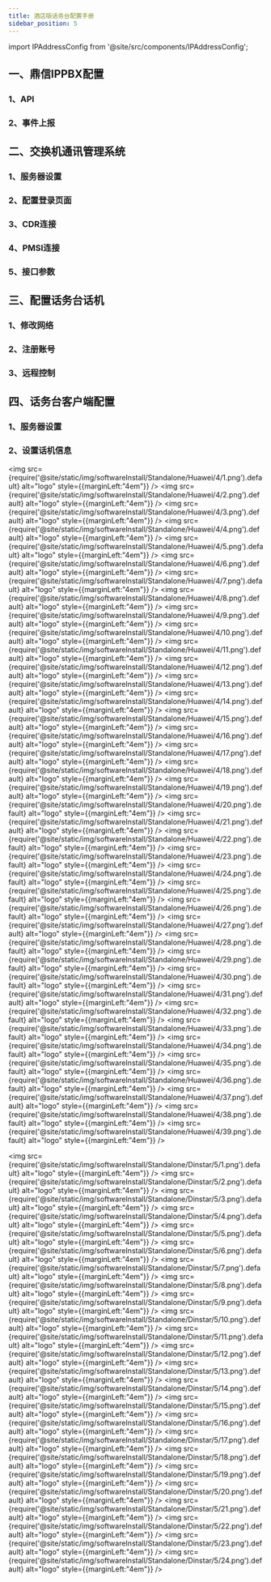 ```yaml
---
title: 酒店版话务台配置手册
sidebar_position: 5
---
```


import IPAddressConfig from '@site/src/components/IPAddressConfig';



## 一、鼎信IPPBX配置
### 1、API
### 2、事件上报



## 二、交换机通讯管理系统
### 1、服务器设置
### 2、配置登录页面
### 3、CDR连接
### 4、PMSI连接
### 5、接口参数


## 三、配置话务台话机
### 1、修改网络
### 2、注册账号
### 3、远程控制


## 四、话务台客户端配置
### 1、服务器设置
### 2、设置话机信息








<img src={require('@site/static/img/softwareInstall/Standalone/Huawei/4/1.png').default} alt="logo" style={{marginLeft:"4em"}} />
<img src={require('@site/static/img/softwareInstall/Standalone/Huawei/4/2.png').default} alt="logo" style={{marginLeft:"4em"}} />
<img src={require('@site/static/img/softwareInstall/Standalone/Huawei/4/3.png').default} alt="logo" style={{marginLeft:"4em"}} />
<img src={require('@site/static/img/softwareInstall/Standalone/Huawei/4/4.png').default} alt="logo" style={{marginLeft:"4em"}} />
<img src={require('@site/static/img/softwareInstall/Standalone/Huawei/4/5.png').default} alt="logo" style={{marginLeft:"4em"}} />
<img src={require('@site/static/img/softwareInstall/Standalone/Huawei/4/6.png').default} alt="logo" style={{marginLeft:"4em"}} />
<img src={require('@site/static/img/softwareInstall/Standalone/Huawei/4/7.png').default} alt="logo" style={{marginLeft:"4em"}} />
<img src={require('@site/static/img/softwareInstall/Standalone/Huawei/4/8.png').default} alt="logo" style={{marginLeft:"4em"}} />
<img src={require('@site/static/img/softwareInstall/Standalone/Huawei/4/9.png').default} alt="logo" style={{marginLeft:"4em"}} />
<img src={require('@site/static/img/softwareInstall/Standalone/Huawei/4/10.png').default} alt="logo" style={{marginLeft:"4em"}} />
<img src={require('@site/static/img/softwareInstall/Standalone/Huawei/4/11.png').default} alt="logo" style={{marginLeft:"4em"}} />
<img src={require('@site/static/img/softwareInstall/Standalone/Huawei/4/12.png').default} alt="logo" style={{marginLeft:"4em"}} />
<img src={require('@site/static/img/softwareInstall/Standalone/Huawei/4/13.png').default} alt="logo" style={{marginLeft:"4em"}} />
<img src={require('@site/static/img/softwareInstall/Standalone/Huawei/4/14.png').default} alt="logo" style={{marginLeft:"4em"}} />
<img src={require('@site/static/img/softwareInstall/Standalone/Huawei/4/15.png').default} alt="logo" style={{marginLeft:"4em"}} />
<img src={require('@site/static/img/softwareInstall/Standalone/Huawei/4/16.png').default} alt="logo" style={{marginLeft:"4em"}} />
<img src={require('@site/static/img/softwareInstall/Standalone/Huawei/4/17.png').default} alt="logo" style={{marginLeft:"4em"}} />
<img src={require('@site/static/img/softwareInstall/Standalone/Huawei/4/18.png').default} alt="logo" style={{marginLeft:"4em"}} />
<img src={require('@site/static/img/softwareInstall/Standalone/Huawei/4/19.png').default} alt="logo" style={{marginLeft:"4em"}} />
<img src={require('@site/static/img/softwareInstall/Standalone/Huawei/4/20.png').default} alt="logo" style={{marginLeft:"4em"}} />
<img src={require('@site/static/img/softwareInstall/Standalone/Huawei/4/21.png').default} alt="logo" style={{marginLeft:"4em"}} />
<img src={require('@site/static/img/softwareInstall/Standalone/Huawei/4/22.png').default} alt="logo" style={{marginLeft:"4em"}} />
<img src={require('@site/static/img/softwareInstall/Standalone/Huawei/4/23.png').default} alt="logo" style={{marginLeft:"4em"}} />
<img src={require('@site/static/img/softwareInstall/Standalone/Huawei/4/24.png').default} alt="logo" style={{marginLeft:"4em"}} />
<img src={require('@site/static/img/softwareInstall/Standalone/Huawei/4/25.png').default} alt="logo" style={{marginLeft:"4em"}} />
<img src={require('@site/static/img/softwareInstall/Standalone/Huawei/4/26.png').default} alt="logo" style={{marginLeft:"4em"}} />
<img src={require('@site/static/img/softwareInstall/Standalone/Huawei/4/27.png').default} alt="logo" style={{marginLeft:"4em"}} />
<img src={require('@site/static/img/softwareInstall/Standalone/Huawei/4/28.png').default} alt="logo" style={{marginLeft:"4em"}} />
<img src={require('@site/static/img/softwareInstall/Standalone/Huawei/4/29.png').default} alt="logo" style={{marginLeft:"4em"}} />
<img src={require('@site/static/img/softwareInstall/Standalone/Huawei/4/30.png').default} alt="logo" style={{marginLeft:"4em"}} />
<img src={require('@site/static/img/softwareInstall/Standalone/Huawei/4/31.png').default} alt="logo" style={{marginLeft:"4em"}} />
<img src={require('@site/static/img/softwareInstall/Standalone/Huawei/4/32.png').default} alt="logo" style={{marginLeft:"4em"}} />
<img src={require('@site/static/img/softwareInstall/Standalone/Huawei/4/33.png').default} alt="logo" style={{marginLeft:"4em"}} />
<img src={require('@site/static/img/softwareInstall/Standalone/Huawei/4/34.png').default} alt="logo" style={{marginLeft:"4em"}} />
<img src={require('@site/static/img/softwareInstall/Standalone/Huawei/4/35.png').default} alt="logo" style={{marginLeft:"4em"}} />
<img src={require('@site/static/img/softwareInstall/Standalone/Huawei/4/36.png').default} alt="logo" style={{marginLeft:"4em"}} />
<img src={require('@site/static/img/softwareInstall/Standalone/Huawei/4/37.png').default} alt="logo" style={{marginLeft:"4em"}} />
<img src={require('@site/static/img/softwareInstall/Standalone/Huawei/4/38.png').default} alt="logo" style={{marginLeft:"4em"}} />
<img src={require('@site/static/img/softwareInstall/Standalone/Huawei/4/39.png').default} alt="logo" style={{marginLeft:"4em"}} />



































<img src={require('@site/static/img/softwareInstall/Standalone/Dinstar/5/1.png').default} alt="logo" style={{marginLeft:"4em"}} />
<img src={require('@site/static/img/softwareInstall/Standalone/Dinstar/5/2.png').default} alt="logo" style={{marginLeft:"4em"}} />
<img src={require('@site/static/img/softwareInstall/Standalone/Dinstar/5/3.png').default} alt="logo" style={{marginLeft:"4em"}} />
<img src={require('@site/static/img/softwareInstall/Standalone/Dinstar/5/4.png').default} alt="logo" style={{marginLeft:"4em"}} />
<img src={require('@site/static/img/softwareInstall/Standalone/Dinstar/5/5.png').default} alt="logo" style={{marginLeft:"4em"}} />
<img src={require('@site/static/img/softwareInstall/Standalone/Dinstar/5/6.png').default} alt="logo" style={{marginLeft:"4em"}} />
<img src={require('@site/static/img/softwareInstall/Standalone/Dinstar/5/7.png').default} alt="logo" style={{marginLeft:"4em"}} />
<img src={require('@site/static/img/softwareInstall/Standalone/Dinstar/5/8.png').default} alt="logo" style={{marginLeft:"4em"}} />
<img src={require('@site/static/img/softwareInstall/Standalone/Dinstar/5/9.png').default} alt="logo" style={{marginLeft:"4em"}} />
<img src={require('@site/static/img/softwareInstall/Standalone/Dinstar/5/10.png').default} alt="logo" style={{marginLeft:"4em"}} />
<img src={require('@site/static/img/softwareInstall/Standalone/Dinstar/5/11.png').default} alt="logo" style={{marginLeft:"4em"}} />
<img src={require('@site/static/img/softwareInstall/Standalone/Dinstar/5/12.png').default} alt="logo" style={{marginLeft:"4em"}} />
<img src={require('@site/static/img/softwareInstall/Standalone/Dinstar/5/13.png').default} alt="logo" style={{marginLeft:"4em"}} />
<img src={require('@site/static/img/softwareInstall/Standalone/Dinstar/5/14.png').default} alt="logo" style={{marginLeft:"4em"}} />
<img src={require('@site/static/img/softwareInstall/Standalone/Dinstar/5/15.png').default} alt="logo" style={{marginLeft:"4em"}} />
<img src={require('@site/static/img/softwareInstall/Standalone/Dinstar/5/16.png').default} alt="logo" style={{marginLeft:"4em"}} />
<img src={require('@site/static/img/softwareInstall/Standalone/Dinstar/5/17.png').default} alt="logo" style={{marginLeft:"4em"}} />
<img src={require('@site/static/img/softwareInstall/Standalone/Dinstar/5/18.png').default} alt="logo" style={{marginLeft:"4em"}} />
<img src={require('@site/static/img/softwareInstall/Standalone/Dinstar/5/19.png').default} alt="logo" style={{marginLeft:"4em"}} />
<img src={require('@site/static/img/softwareInstall/Standalone/Dinstar/5/20.png').default} alt="logo" style={{marginLeft:"4em"}} />
<img src={require('@site/static/img/softwareInstall/Standalone/Dinstar/5/21.png').default} alt="logo" style={{marginLeft:"4em"}} />
<img src={require('@site/static/img/softwareInstall/Standalone/Dinstar/5/22.png').default} alt="logo" style={{marginLeft:"4em"}} />
<img src={require('@site/static/img/softwareInstall/Standalone/Dinstar/5/23.png').default} alt="logo" style={{marginLeft:"4em"}} />
<img src={require('@site/static/img/softwareInstall/Standalone/Dinstar/5/24.png').default} alt="logo" style={{marginLeft:"4em"}} />

